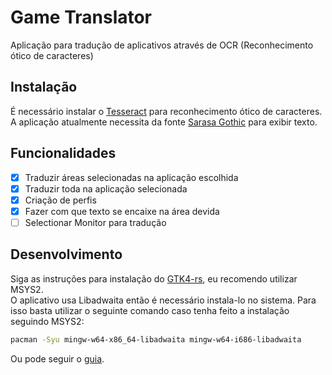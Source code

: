 # Game Translator

Aplicação para tradução de aplicativos através de OCR (Reconhecimento ótico de caracteres)

## Instalação

É necessário instalar o [Tesseract](https://tesseract-ocr.github.io/tessdoc/Installation.html) para reconhecimento ótico de caracteres.  
A aplicação atualmente necessita da fonte [Sarasa Gothic](https://github.com/be5invis/Sarasa-Gothic/releases) para exibir texto.

## Funcionalidades

- [x] Traduzir áreas selecionadas na aplicação escolhida
- [x] Traduzir toda na aplicação selecionada
- [x] Criação de perfis
- [x] Fazer com que texto se encaixe na área devida
- [ ] Selectionar Monitor para tradução

## Desenvolvimento

Siga as instruções para instalação do [GTK4-rs](https://gtk-rs.org/gtk4-rs/stable/latest/book/installation_windows.html), eu recomendo utilizar MSYS2.  
O aplicativo usa Libadwaita então é necessário instala-lo no sistema. Para isso basta utilizar o seguinte comando caso tenha feito a instalação seguindo MSYS2:

```sh
pacman -Syu mingw-w64-x86_64-libadwaita mingw-w64-i686-libadwaita
```

Ou pode seguir o [guia](https://gtk-rs.org/gtk4-rs/stable/latest/book/libadwaita.html#windows).
